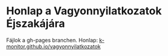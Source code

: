 # Honlap a Vagyonnyilatkozatok Éjszakájára

Fájlok a gh-pages branchen.
Honlap: [k-monitor.github.io/vagyonnyilatkozatok](https://k-monitor.github.io/vagyonnyilatkozatok)
